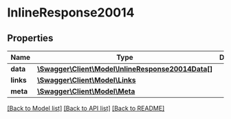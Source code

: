 # InlineResponse20014

## Properties
Name | Type | Description | Notes
------------ | ------------- | ------------- | -------------
**data** | [**\Swagger\Client\Model\InlineResponse20014Data[]**](InlineResponse20014Data.md) |  | [optional] 
**links** | [**\Swagger\Client\Model\Links**](Links.md) |  | [optional] 
**meta** | [**\Swagger\Client\Model\Meta**](Meta.md) |  | [optional] 

[[Back to Model list]](../../README.md#documentation-for-models) [[Back to API list]](../../README.md#documentation-for-api-endpoints) [[Back to README]](../../README.md)

